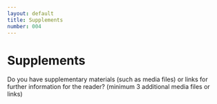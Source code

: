 ```yaml
---
layout: default
title: Supplements
number: 004
---
```


# Supplements

Do you have supplementary materials (such as media files) or links for further information for the reader? (minimum 3 additional media files or links)
